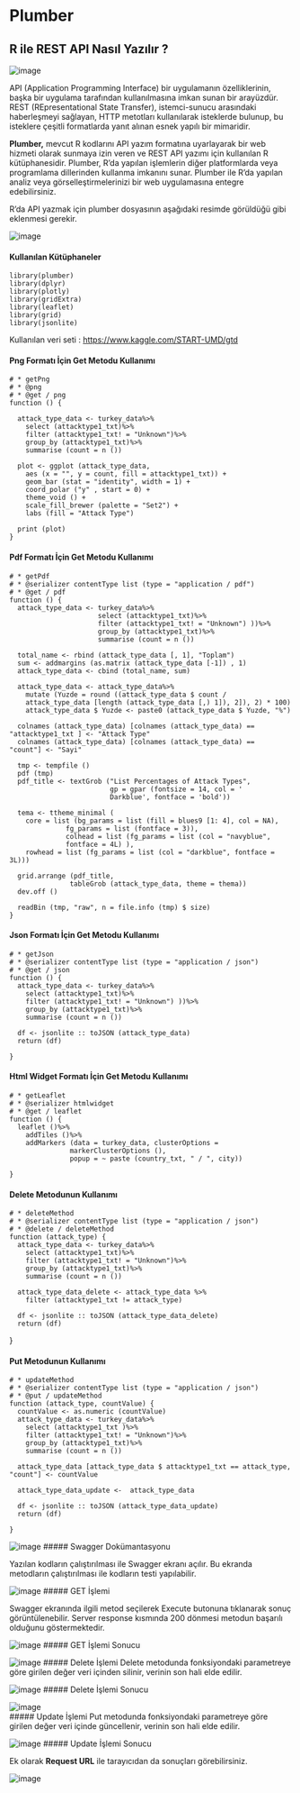 # Plumber

## R ile REST API Nasıl Yazılır ?

![image](https://user-images.githubusercontent.com/61660262/134141035-f8261dac-f58b-4596-a154-6c111eb70606.png)

 API (Application Programming Interface) bir uygulamanın özelliklerinin, başka bir uygulama tarafından kullanılmasına imkan sunan bir arayüzdür.
 REST (REpresentational State Transfer), istemci-sunucu arasındaki haberleşmeyi sağlayan, HTTP metotları kullanılarak isteklerde bulunup,
 bu isteklere çeşitli formatlarda yanıt alınan esnek yapılı bir mimaridir.

**Plumber,** mevcut R kodlarını API yazım formatına uyarlayarak bir web hizmeti olarak sunmaya izin veren ve REST API yazımı için kullanılan R kütüphanesidir. Plumber, R’da yapılan işlemlerin diğer platformlarda veya programlama dillerinden kullanma imkanını sunar. Plumber ile R’da yapılan analiz veya görselleştirmelerinizi bir web uygulamasına entegre edebilirsiniz.

R’da API yazmak için plumber dosyasının aşağıdaki resimde görüldüğü gibi eklenmesi gerekir.

![image](https://user-images.githubusercontent.com/61660262/134141141-43ef0c3d-835a-421b-a92b-84ba34c24704.png)

#### Kullanılan Kütüphaneler
    library(plumber) 
    library(dplyr) 
    library(plotly) 
    library(gridExtra) 
    library(leaflet) 
    library(grid) 
    library(jsonlite)

Kullanılan veri seti : https://www.kaggle.com/START-UMD/gtd

#### Png Formatı İçin Get Metodu Kullanımı

    # * getPng 
    # * @png 
    # * @get / png 
    function () { 

      attack_type_data <- turkey_data%>% 
        select (attacktype1_txt)%>% 
        filter (attacktype1_txt! = "Unknown")%>% 
        group_by (attacktype1_txt)%>% 
        summarise (count = n ()) 

      plot <- ggplot (attack_type_data, 
        aes (x = "", y = count, fill = attacktype1_txt)) + 
        geom_bar (stat = "identity", width = 1) + 
        coord_polar ("y" , start = 0) + 
        theme_void () + 
        scale_fill_brewer (palette = "Set2") + 
        labs (fill = "Attack Type") 

      print (plot) 
    }
    
    
 #### Pdf Formatı İçin Get Metodu Kullanımı
 
    # * getPdf 
    # * @serializer contentType list (type = "application / pdf") 
    # * @get / pdf 
    function () { 
      attack_type_data <- turkey_data%>% 
                          select (attacktype1_txt)%>% 
                          filter (attacktype1_txt! = "Unknown") ))%>% 
                          group_by (attacktype1_txt)%>% 
                          summarise (count = n ()) 

      total_name <- rbind (attack_type_data [, 1], "Toplam") 
      sum <- addmargins (as.matrix (attack_type_data [-1]) , 1) 
      attack_type_data <- cbind (total_name, sum) 

      attack_type_data <- attack_type_data%>% 
        mutate (Yuzde = round ((attack_type_data $ count /       
        attack_type_data [length (attack_type_data [,) 1]), 2]), 2) * 100) 
        attack_type_data $ Yuzde <- paste0 (attack_type_data $ Yuzde, "%") 

      colnames (attack_type_data) [colnames (attack_type_data) == "attacktype1_txt ] <- "Attack Type" 
      colnames (attack_type_data) [colnames (attack_type_data) ==  "count"] <- "Sayi" 

      tmp <- tempfile () 
      pdf (tmp) 
      pdf_title <- textGrob ("List Percentages of Attack Types", 
                             gp = gpar (fontsize = 14, col = ' 
                             Darkblue', fontface = 'bold')) 

      tema <- ttheme_minimal (
        core = list (bg_params = list (fill = blues9 [1: 4], col = NA), 
                  fg_params = list (fontface = 3)), 
                  colhead = list (fg_params = list (col = "navyblue",     
                  fontface = 4L) ), 
        rowhead = list (fg_params = list (col = "darkblue", fontface = 3L))) 

      grid.arrange (pdf_title, 
                   tableGrob (attack_type_data, theme = thema)) 
      dev.off () 

      readBin (tmp, "raw", n = file.info (tmp) $ size) 
    }


#### Json Formatı İçin Get Metodu Kullanımı

    # * getJson 
    # * @serializer contentType list (type = "application / json") 
    # * @get / json 
    function () { 
      attack_type_data <- turkey_data%>% 
        select (attacktype1_txt)%>% 
        filter (attacktype1_txt! = "Unknown") ))%>% 
        group_by (attacktype1_txt)%>% 
        summarise (count = n ()) 

      df <- jsonlite :: toJSON (attack_type_data) 
      return (df) 

    }
    
#### Html Widget Formatı İçin Get Metodu Kullanımı

    # * getLeaflet 
    # * @serializer htmlwidget 
    # * @get / leaflet 
    function () { 
      leaflet ()%>% 
        addTiles ()%>% 
        addMarkers (data = turkey_data, clusterOptions =    
                   markerClusterOptions (), 
                   popup = ~ paste (country_txt, " / ", city)) 

    }

#### Delete Metodunun Kullanımı
    # * deleteMethod 
    # * @serializer contentType list (type = "application / json") 
    # * @delete / deleteMethod 
    function (attack_type) { 
      attack_type_data <- turkey_data%>% 
        select (attacktype1_txt)%>% 
        filter (attacktype1_txt! = "Unknown")%>% 
        group_by (attacktype1_txt)%>% 
        summarise (count = n ()) 

      attack_type_data_delete <- attack_type_data %>% 
        filter (attacktype1_txt != attack_type) 

      df <- jsonlite :: toJSON (attack_type_data_delete) 
      return (df) 

}

#### Put Metodunun Kullanımı

    # * updateMethod 
    # * @serializer contentType list (type = "application / json") 
    # * @put / updateMethod 
    function (attack_type, countValue) { 
      countValue <- as.numeric (countValue) 
      attack_type_data <- turkey_data%>% 
        select (attacktype1_txt )%>% 
        filter (attacktype1_txt! = "Unknown")%>% 
        group_by (attacktype1_txt)%>% 
        summarise (count = n ()) 

      attack_type_data [attack_type_data $ attacktype1_txt == attack_type, "count"] <- countValue 

      attack_type_data_update <-  attack_type_data 

      df <- jsonlite :: toJSON (attack_type_data_update) 
      return (df) 

    }



![image](https://user-images.githubusercontent.com/61660262/134141977-ad3b5a3f-c0db-4723-98dc-cbb810e64e13.png)
                         ##### Swagger Dokümantasyonu

Yazılan kodların çalıştırılması ile Swagger ekranı açılır. Bu ekranda metodların çalıştırılması ile kodların testi yapılabilir.

![image](https://user-images.githubusercontent.com/61660262/134142213-bb0da0ae-494a-48a6-a88d-01abd56fbca2.png)
                         ##### GET İşlemi

Swagger ekranında ilgili metod seçilerek Execute butonuna tıklanarak sonuç görüntülenebilir. Server response kısmında 200 dönmesi metodun başarılı olduğunu göstermektedir.

![image](https://user-images.githubusercontent.com/61660262/134142306-c8cb6f85-b6b2-49cb-987f-db55e2ad36c6.png)
                         ##### GET İşlemi Sonucu

![image](https://user-images.githubusercontent.com/61660262/134142378-2c9eae74-0ea9-4107-95c9-bb0e7058c907.png)
                         ##### Delete İşlemi
Delete metodunda fonksiyondaki parametreye göre girilen değer veri içinden silinir, verinin son hali elde edilir.

![image](https://user-images.githubusercontent.com/61660262/134142449-2ee4af34-ed06-43a5-ad1d-1bb8e4694a17.png)
                         ##### Delete İşlemi Sonucu
                      
  ![image](https://user-images.githubusercontent.com/61660262/134142491-91e872d1-1095-491a-97bc-a13c61cde1a9.png)                   
                           ##### Update İşlemi
Put metodunda fonksiyondaki parametreye göre girilen değer veri içinde güncellenir, verinin son hali elde edilir.

![image](https://user-images.githubusercontent.com/61660262/134142534-ad91f122-6450-4aed-b3e7-d4c847ae36fd.png)
                           ##### Update İşlemi Sonucu
                          
Ek olarak **Request URL** ile tarayıcıdan da sonuçları görebilirsiniz.

![image](https://user-images.githubusercontent.com/61660262/134142568-d17902c8-5db0-42d9-a182-82dd300f5a60.png)
